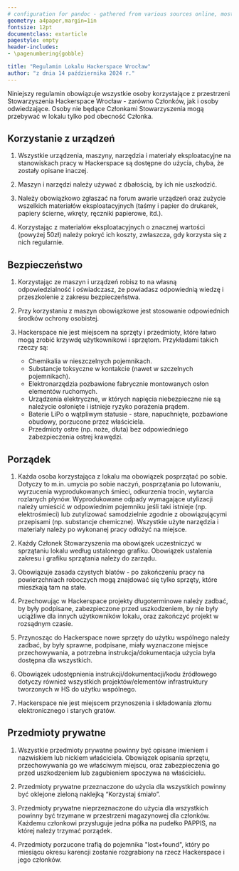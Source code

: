 ```yaml
---
# configuration for pandoc - gathered from various sources online, mostly Stack Overflow
geometry: a4paper,margin=1in
fontsize: 12pt
documentclass: extarticle
pagestyle: empty
header-includes:
- \pagenumbering{gobble}

title: "Regulamin Lokalu Hackerspace Wrocław"
author: "z dnia 14 października 2024 r."
---
```


Niniejszy regulamin obowiązuje wszystkie osoby korzystające z przestrzeni Stowarzyszenia Hackerspace Wrocław - zarówno Członków, jak i osoby odwiedzające. Osoby nie będące Członkami Stowarzyszenia mogą przebywać w lokalu tylko pod obecność Członka.

## Korzystanie z urządzeń

1. Wszystkie urządzenia, maszyny, narzędzia i materiały eksploatacyjne na stanowiskach pracy w Hackerspace są dostępne do użycia, chyba, że zostały opisane inaczej.

2. Maszyn i narzędzi należy używać z dbałością, by ich nie uszkodzić.

3. Należy obowiązkowo zgłaszać na forum awarie urządzeń oraz zużycie wszelkich materiałów eksploatacyjnych (taśmy i papier do drukarek, papiery ścierne, wkręty, ręczniki papierowe, itd.).

4. Korzystając z materiałów eksploatacyjnych o znacznej wartości (powyżej 50zł) należy pokryć ich koszty, zwłaszcza, gdy korzysta się z nich regularnie.

## Bezpieczeństwo

1. Korzystając ze maszyn i urządzeń robisz to na własną odpowiedzialność i oświadczasz, że powiadasz odpowiednią wiedzę i przeszkolenie z zakresu bezpieczeństwa.

2. Przy korzystaniu z maszyn obowiązkowe jest stosowanie odpowiednich środków ochrony osobistej.

3. Hackerspace nie jest miejscem na sprzęty i przedmioty, które łatwo mogą zrobić krzywdę użytkownikowi i sprzętom. Przykładami takich rzeczy są:

    - Chemikalia w nieszczelnych pojemnikach.
    - Substancje toksyczne w kontakcie (nawet w szczelnych pojemnikach).
    - Elektronarzędzia pozbawione fabrycznie montowanych osłon elementów ruchomych.
    - Urządzenia elektryczne, w których napięcia niebezpieczne nie są należycie osłonięte i istnieje ryzyko porażenia prądem.
    - Baterie LiPo o wątpliwym statusie - stare, napuchnięte, pozbawione obudowy, porzucone przez właściciela.
    - Przedmioty ostre (np. noże, dłuta) bez odpowiedniego zabezpieczenia ostrej krawędzi.

## Porządek

1. Każda osoba korzystająca z lokalu ma obowiązek posprzątać po sobie. Dotyczy to m.in. umycia po sobie naczyń, posprzątania po lutowaniu, wyrzucenia wyprodukowanych śmieci, odkurzenia trocin, wytarcia rozlanych płynów. Wyprodukowane odpady wymagające utylizacji należy umieścić w odpowiednim pojemniku jeśli taki istnieje (np. elektrośmieci) lub zutylizować samodzielnie zgodnie z obowiązującymi przepisami (np. substancje chemiczne). Wszystkie użyte narzędzia i materiały należy po wykonanej pracy odłożyć na miejsce.

2. Każdy Członek Stowarzyszenia ma obowiązek uczestniczyć w sprzątaniu lokalu według ustalonego grafiku. Obowiązek ustalenia zakresu i grafiku sprzątania należy do zarządu.

3. Obowiązuje zasada czystych blatów - po zakończeniu pracy na powierzchniach roboczych mogą znajdować się tylko sprzęty, które mieszkają tam na stałe.

4. Przechowując w Hackerspace projekty długoterminowe należy zadbać, by były podpisane, zabezpieczone przed uszkodzeniem, by nie były uciążliwe dla innych użytkowników lokalu, oraz zakończyć projekt w rozsądnym czasie.

5. Przynosząc do Hackerspace nowe sprzęty do użytku wspólnego należy zadbać, by były sprawne, podpisane, miały wyznaczone miejsce przechowywania, a potrzebna instrukcja/dokumentacja użycia była dostępna dla wszystkich.

6. Obowiązek udostępnienia instrukcji/dokumentacji/kodu źródłowego dotyczy również wszystkich projektów/elementów infrastruktury tworzonych w HS do użytku wspólnego.

7. Hackerspace nie jest miejscem przynoszenia i składowania złomu elektronicznego i starych gratów.

## Przedmioty prywatne

1. Wszystkie przedmioty prywatne powinny być opisane imieniem i nazwiskiem lub nickiem właściciela. Obowiązek opisania sprzętu, przechowywania go we właściwym miejscu, oraz zabezpieczenia go przed uszkodzeniem lub zagubieniem spoczywa na właścicielu.

2. Przedmioty prywatne przeznaczone do użycia dla wszystkich powinny być oklejone zieloną naklejką “Korzystaj śmiało”.

3. Przedmioty prywatne nieprzeznaczone do użycia dla wszystkich powinny być trzymane w przestrzeni magazynowej dla członków. Każdemu członkowi przysługuje jedna półka na pudełko PAPPIS, na której należy trzymać porządek.

4. Przedmioty porzucone trafią do pojemnika "lost+found", który po miesiącu okresu karencji zostanie rozgrabiony na rzecz Hackerspace i jego członków.
